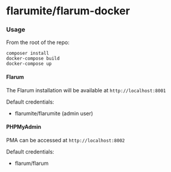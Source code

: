 # flarumite/flarum-docker

### Usage

From the root of the repo:

```
composer install
docker-compose build
docker-compose up
```

#### Flarum
The Flarum installation will be available at `http://localhost:8001`

Default credentials:
- flarumite/flarumite (admin user)

#### PHPMyAdmin
PMA can be accessed at `http://localhost:8002`

Default credentials:
- flarum/flarum
